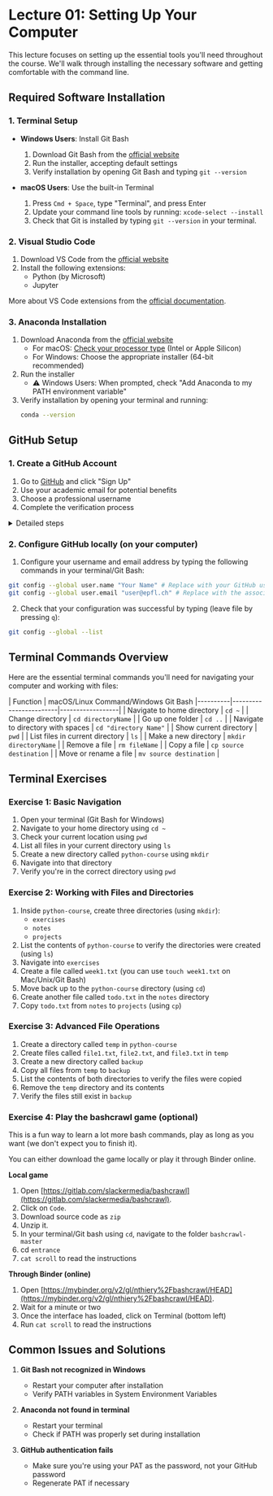 # Lecture 01: Setting Up Your Computer

This lecture focuses on setting up the essential tools you'll need throughout the course. We'll walk through installing the necessary software and getting comfortable with the command line.

## Required Software Installation

### 1. Terminal Setup
- **Windows Users**: Install Git Bash
  1. Download Git Bash from the [official website](https://git-scm.com/download/win)
  2. Run the installer, accepting default settings
  3. Verify installation by opening Git Bash and typing `git --version`

- **macOS Users**: Use the built-in Terminal
  1. Press `Cmd + Space`, type "Terminal", and press Enter
  2. Update your command line tools by running: `xcode-select --install`
  3. Check that Git is installed by typing `git --version` in your terminal.

### 2. Visual Studio Code
1. Download VS Code from the [official website](https://code.visualstudio.com/)
2. Install the following extensions:
   - Python (by Microsoft)
   - Jupyter

More about VS Code extensions from the [official documentation](https://code.visualstudio.com/docs/editor/extension-marketplace).

### 3. Anaconda Installation
1. Download Anaconda from the [official website](https://www.anaconda.com/products/distribution)
   - For macOS: [Check your processor type](https://support.apple.com/en-us/HT211814) (Intel or Apple Silicon)
   - For Windows: Choose the appropriate installer (64-bit recommended)
2. Run the installer
   - ⚠️ Windows Users: When prompted, check "Add Anaconda to my PATH environment variable"
3. Verify installation by opening your terminal and running:
   ```bash
   conda --version
   ```

## GitHub Setup

### 1. Create a GitHub Account
1. Go to [GitHub](https://github.com) and click "Sign Up"
2. Use your academic email for potential benefits
3. Choose a professional username
4. Complete the verification process

<details>
<summary>Detailed steps</summary>

1. Open your web browser and navigate to https://github.com/.
2. Click on the `Sign Up` button located in the top right corner of GitHub’s homepage.
3. On the next page, provide the required details including a new `Username`, a `valid Email Address` (EPFL address recommended for step 8.), and a `Password`. Make sure to verify that the password is at least 15 characters long or at least 8 characters long with a combination of letters, numbers, and symbols.
4. Review GitHub’s Terms of Service and Privacy Statement, and if you agree, click on `Create an account`.
5. Next, you might be guided through a few survey questions. You can answer them or directly click on `Complete Setup`.
6. You’ll be sent an email to the address you provided. In that email, click `Verify email address`.
7. That’s it! You should now have a GitHub account.
8. (Optional) The GitHub Student Developer Pack is a free offer from GitHub specially for students. It provides access to a variety of premium development tools and services free of charge for as long as you’re a student. [GitHub Student Developer Pack](https://education.github.com/pack)
</details>

### 2. Configure GitHub locally (on your computer)
1. Configure your username and email address by typing the following commands in your terminal/Git Bash:
```bash
git config --global user.name "Your Name" # Replace with your GitHub username
git config --global user.email "user@epfl.ch" # Replace with the associated email address
```
2. Check that your configuration was successful by typing (leave file by pressing `q`):
```bash
git config --global --list
```

## Terminal Commands Overview

Here are the essential terminal commands you'll need for navigating your computer and working with files:

| Function | macOS/Linux Command/Windows Git Bash 
|----------|------------------------|------------------|
| Navigate to home directory | `cd ~` | 
| Change directory | `cd directoryName` | 
| Go up one folder | `cd ..` | 
| Navigate to directory with spaces | `cd "directory Name"` |
| Show current directory | `pwd` | 
| List files in current directory | `ls` | 
| Make a new directory | `mkdir directoryName` | 
| Remove a file | `rm fileName` | 
| Copy a file | `cp source destination` | 
| Move or rename a file | `mv source destination` | 

## Terminal Exercises

### Exercise 1: Basic Navigation
1. Open your terminal (Git Bash for Windows)
2. Navigate to your home directory using `cd ~`
3. Check your current location using `pwd`
4. List all files in your current directory using `ls`
5. Create a new directory called `python-course` using `mkdir`
6. Navigate into that directory
7. Verify you're in the correct directory using `pwd`

### Exercise 2: Working with Files and Directories
1. Inside `python-course`, create three directories (using `mkdir`):
   - `exercises`
   - `notes`
   - `projects`
2. List the contents of `python-course` to verify the directories were created (using `ls`)
3. Navigate into `exercises`
4. Create a file called `week1.txt` (you can use `touch week1.txt` on Mac/Unix/Git Bash)
5. Move back up to the `python-course` directory (using `cd`)
6. Create another file called `todo.txt` in the `notes` directory
7. Copy `todo.txt` from `notes` to `projects` (using `cp`)

### Exercise 3: Advanced File Operations
1. Create a directory called `temp` in `python-course`
2. Create files called `file1.txt`, `file2.txt`, and `file3.txt` in `temp`
3. Create a new directory called `backup`
4. Copy all files from `temp` to `backup`
5. List the contents of both directories to verify the files were copied
6. Remove the `temp` directory and its contents
7. Verify the files still exist in `backup`

### Exercise 4: Play the bashcrawl game (optional)
This is a fun way to learn a lot more bash commands, play as long as you want (we don't expect you to finish it).

You can either download the game locally or play it through Binder online.

**Local game**
1. Open [https://gitlab.com/slackermedia/bashcrawl](https://gitlab.com/slackermedia/bashcrawl).
2. Click on `Code`.
3. Download source code as `zip`
4. Unzip it. 
5. In your terminal/Git bash using `cd`, navigate to the folder `bashcrawl-master`
6. cd `entrance`
7. `cat scroll` to read the instructions

**Through Binder (online)**
1. Open [https://mybinder.org/v2/gl/nthiery%2Fbashcrawl/HEAD](https://mybinder.org/v2/gl/nthiery%2Fbashcrawl/HEAD).
2. Wait for a minute or two
3. Once the interface has loaded, click on Terminal (bottom left)
4. Run `cat scroll` to read the instructions


## Common Issues and Solutions

1. **Git Bash not recognized in Windows**
   - Restart your computer after installation
   - Verify PATH variables in System Environment Variables

2. **Anaconda not found in terminal**
   - Restart your terminal
   - Check if PATH was properly set during installation

3. **GitHub authentication fails**
   - Make sure you're using your PAT as the password, not your GitHub password
   - Regenerate PAT if necessary

